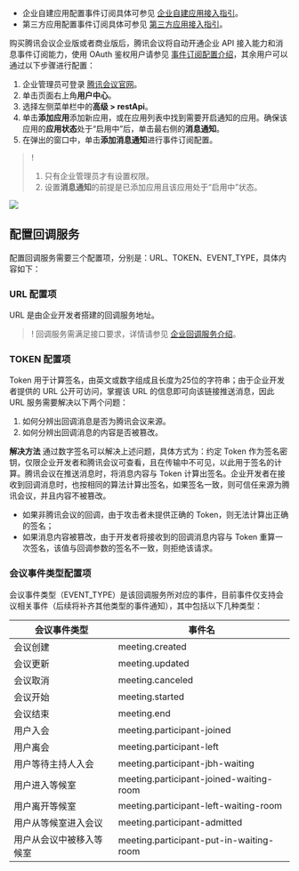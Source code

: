 - 企业自建应用配置事件订阅具体可参见 [企业自建应用接入指引](https://cloud.tencent.com/document/product/1095/83662)。
- 第三方应用配置事件订阅具体可参见 [第三方应用接入指引](https://cloud.tencent.com/document/product/1095/83663)。


购买腾讯会议企业版或者商业版后，腾讯会议将自动开通企业 API 接入能力和消息事件订阅能力，使用 OAuth 鉴权用户请参见 [事件订阅配置介绍](https://cloud.tencent.com/document/product/1095/58770#event)，其余用户可以通过以下步骤进行配置：
1. 企业管理员可登录 [腾讯会议官网](https://meeting.tencent.com/)。
2. 单击页面右上角**用户中心**。
3. 选择左侧菜单栏中的**高级 > restApi**。
4. 单击**添加应用**添加新应用，或在应用列表中找到需要开启通知的应用。确保该应用的**应用状态**处于“启用中”后，单击最右侧的**消息通知**。
5. 在弹出的窗口中，单击**添加消息通知**进行事件订阅配置。
 
>! 
>1. 只有企业管理员才有设置权限。
>2. 设置**消息通知**的前提是已添加应用且该应用处于“启用中”状态。

![](https://main.qcloudimg.com/raw/c7b07aacd5d8573de2dea671eb915791.png)


## 配置回调服务
配置回调服务需要三个配置项，分别是：URL、TOKEN、EVENT_TYPE，具体内容如下：

### URL 配置项
URL 是由企业开发者搭建的回调服务地址。
>! 回调服务需满足接口要求，详情请参见 [企业回调服务介绍](https://cloud.tencent.com/document/product/1095/51608)。

### TOKEN 配置项
Token 用于计算签名，由英文或数字组成且长度为25位的字符串；由于企业开发者提供的 URL 公开可访问，掌握该 URL 的信息即可向该链接推送消息，因此 URL 服务需要解决以下两个问题：
1. 如何分辨出回调消息是否为腾讯会议来源。
2. 如何分辨出回调消息的内容是否被篡改。

**解决方法**
通过数字签名可以解决上述问题，具体方式为：约定 Token 作为签名密钥，仅限企业开发者和腾讯会议可查看，且在传输中不可见，以此用于签名的计算。腾讯会议在推送消息时，将消息内容与 Token 计算出签名。企业开发者在接收到回调消息时，也按相同的算法计算出签名，如果签名一致，则可信任来源为腾讯会议，并且内容不被篡改。
- 如果非腾讯会议的回调，由于攻击者未提供正确的 Token，则无法计算出正确的签名；
- 如果消息内容被篡改，由于开发者将接收到的回调消息内容与 Token 重算一次签名，该值与回调参数的签名不一致，则拒绝该请求。


### 会议事件类型配置项

会议事件类型（EVENT_TYPE）是该回调服务所对应的事件，目前事件仅支持会议相关事件（后续将补齐其他类型的事件通知），其中包括以下几种类型：

| 会议事件类型             | 事件名                                  |
| ------------------------ | --------------------------------------- |
| 会议创建                 | meeting.created                         |
| 会议更新                 | meeting.updated                         |
| 会议取消                 | meeting.canceled                        |
| 会议开始                 | meeting.started                         |
| 会议结束                 | meeting.end                             |
| 用户入会                 | meeting.participant-joined              |
| 用户离会                 | meeting.participant-left                |
| 用户等待主持人入会       | meeting.participant-jbh-waiting         |
| 用户进入等候室           | meeting.participant-joined-waiting-room |
| 用户离开等候室           | meeting.participant-left-waiting-room   |
| 用户从等候室进入会议     | meeting.participant-admitted            |
| 用户从会议中被移入等候室 | meeting.participant-put-in-waiting-room |
